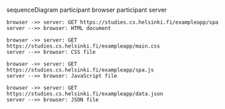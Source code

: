 sequenceDiagram
    participant browser
    participant server

    browser ->> server: GET https://studies.cs.helsinki.fi/exampleapp/spa
    server -->> browser: HTML document

    browser ->> server: GET https://studies.cs.helsinki.fi/exampleapp/main.css
    server -->> browser: CSS file

    browser ->> server: GET https://studies.cs.helsinki.fi/exampleapp/spa.js
    server -->> browser: JavaScript file

    browser ->> server: GET https://studies.cs.helsinki.fi/exampleapp/data.json
    server -->> browser: JSON file
